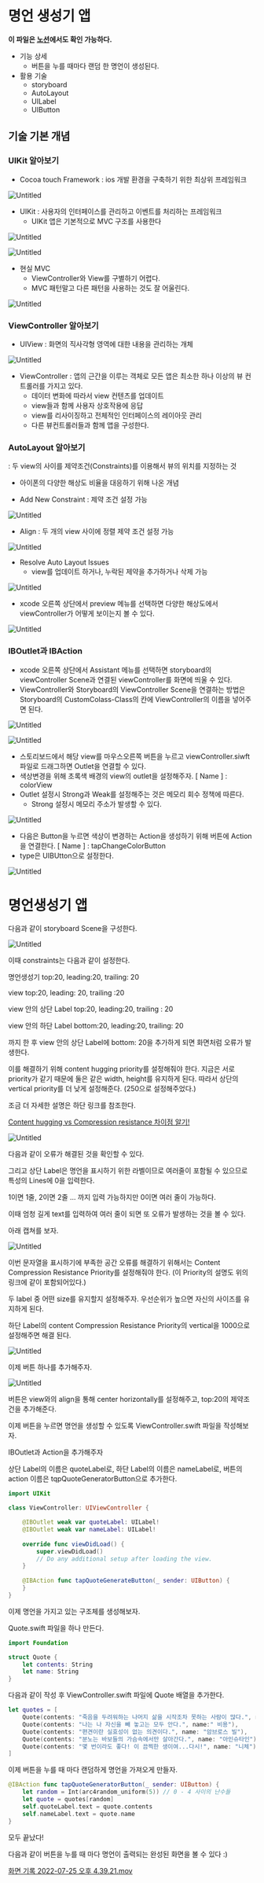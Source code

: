 # 명언 생성기 앱

**이 파일은 [노션](https://pattern-brisket-298.notion.site/74d5eea6a3754225af8b54b2eeb8d357)에서도 확인 가능하다.**



- 기능 상세
    - 버튼을 누를 때마다 랜덤 한 명언이 생성된다.
- 활용 기술
    - storyboard
    - AutoLayout
    - UILabel
    - UIButton

## 기술 기본 개념

### UIKit 알아보기

- Cocoa touch Framework : ios 개발 환경을 구축하기 위한 최상위 프레임워크

![Untitled](./ReadmeFiles/Untitled.png)

- UIKit : 사용자의 인터페이스를 관리하고 이벤트를 처리하는 프레임워크
    - UIKit 앱은 기본적으로 MVC 구조를 사용한다

![Untitled](./ReadmeFiles/Untitled%201.png) 

![Untitled](./ReadmeFiles/Untitled%202.png)

- 현실 MVC
    - ViewController와 View를 구별하기 어렵다.
    - MVC 패턴말고 다른 패턴을 사용하는 것도 잘 어울린다.

![Untitled](./ReadmeFiles/Untitled%203.png)

### ViewController 알아보기

- UIView : 화면의 직사각형 영역에 대한 내용을 관리하는 개체

![Untitled](./ReadmeFiles/Untitled%204.png)

- ViewController : 앱의 근간을 이루는 객체로 모든 앱은 최소한 하나 이상의 뷰 컨트롤러를 가지고 있다.
    - 데이터 변화에 따라서 view 컨텐츠를 업데이트
    - view들과 함께 사용자 상호작용에 응답
    - view를 리사이징하고 전체적인 인터페이스의 레이아웃 관리
    - 다른 뷰컨트롤러들과 함께 앱을 구성한다.

### AutoLayout 알아보기

: 두 view의 사이를 제약조건(Constraints)를 이용해서 뷰의 위치를 지정하는 것

- 아이폰의 다양한 해상도 비율을 대응하기 위해 나온 개념

- Add New Constraint : 제약 조건 설정 가능

![Untitled](./ReadmeFiles/Untitled%205.png)

- Align : 두 개의 view 사이에 정렬 제약 조건 설정 가능

![Untitled](./ReadmeFiles/Untitled%206.png)

- Resolve Auto Layout Issues
    - view를 업데이트 하거나, 누락된 제약을 추가하거나 삭제 가능

![Untitled](./ReadmeFiles/Untitled%207.png)

- xcode 오른쪽 상단에서 preview 메뉴를 선택하면 다양한 해상도에서 viewController가 어떻게 보이는지 볼 수 있다.

![Untitled](./ReadmeFiles/Untitled%208.png)

### IBOutlet과 IBAction

- xcode 오른쪽 상단에서 Assistant 메뉴를 선택하면 storyboard의 viewController Scene과 연결된 viewController를 화면에 띄울 수 있다.
- ViewController와 Storyboard의 ViewController Scene을 연결하는 방법은 Storyboard의 CustomColass-Class의 칸에 ViewController의 이름을 넣어주면 된다.

![Untitled](./ReadmeFiles/Untitled%209.png)

![Untitled](./ReadmeFiles/Untitled%2010.png)

- 스토리보드에서 해당 view를 마우스오른쪽 버튼을 누르고 viewController.siwft 파일로 드래그하면 Outlet을 연결할 수 있다.
- 색상변경을 위해 초록색 배경의 view의 outlet을 설정해주자. [ Name ] : colorView
- Outlet 설정시 Strong과 Weak를 설정해주는 것은 메모리 회수 정책에 따른다.
    - Strong 설정시 메모리 주소가 발생할 수 있다.

![Untitled](./ReadmeFiles/Untitled%2011.png)

- 다음은 Button을 누르면 색상이 변경하는 Action을 생성하기 위해 버튼에 Action을 연결한다. [ Name ] : tapChangeColorButton
- type은 UIBUtton으로 설정한다.

![Untitled](./ReadmeFiles/Untitled%2012.png)

 

# 명언생성기 앱

다음과 같이 storyboard Scene을 구성한다.

![Untitled](./ReadmeFiles/Untitled%2013.png)

이때 constraints는 다음과 같이 설정한다.

명언생성기  top:20, leading:20, trailing: 20

view top:20, leading: 20, trailing :20

view 안의 상단 Label top:20, leading:20, trailing : 20

view 안의 하단 Label bottom:20, leading:20, trailing: 20

까지 한 후 view 안의 상단 Label에 bottom: 20을 추가하게 되면 화면처럼 오류가 발생한다.

이를 해결하기 위해 content hugging priority를 설정해줘야 한다. 지금은 서로 priority가 같기 때문에 둘은 같은 width, height를 유지하게 된다. 따라서 상단의 vertical priority를 더 낮게 설정해준다. (250으로 설정해주었다.)

조금 더 자세한 설명은 하단 링크를 참조한다.

[Content hugging vs Compression resistance 차이점 알기!](https://ontheswift.tistory.com/21)

 

![Untitled](./ReadmeFiles/Untitled%2014.png)

다음과 같이 오류가 해결된 것을 확인할 수 있다.

그리고 상단 Label은 명언을 표시하기  위한 라벨이므로 여러줄이 포함될 수 있으므로 특성의 Lines에 0을 입력한다.

1이면 1줄, 2이면 2줄 … 까지 입력 가능하지만 0이면 여러 줄이 가능하다.

이때 엄청 길게 text를 입력하여 여러 줄이 되면 또 오류가 발생하는 것을 볼 수 있다.

아래 캡쳐를 보자.

![Untitled](./ReadmeFiles/Untitled%2015.png)

이번 문자열을 표시하기에 부족한 공간 오류를 해결하기 위해서는 Content Compression Resistance Priority를 설정해줘야 한다. (이 Priority의 설명도 위의 링크에 같이 포함되어있다.)

두 label 중 어떤 size를 유지할지 설정해주자. 우선순위가 높으면 자신의 사이즈를 유지하게 된다.

하단 Label의 content Compression Resistance Priority의 vertical을 1000으로 설정해주면 해결 된다.

![Untitled](./ReadmeFiles/Untitled%2016.png)

 이제 버튼 하나를 추가해주자.

![Untitled](./ReadmeFiles/Untitled%2017.png)

버튼은 view와의 align을 통해 center horizontally를 설정해주고, top:20의 제약조건을 추가해준다.

이제 버튼을 누르면 명언을 생성할 수 있도록 ViewController.swift 파일을 작성해보자.

IBOutlet과 Action을 추가해주자

상단 Label의 이름은 quoteLabel로, 하단 Label의 이름은 nameLabel로, 버튼의 action 이름은 tqpQuoteGeneratorButton으로 추가한다.

```swift
import UIKit

class ViewController: UIViewController {

    @IBOutlet weak var quoteLabel: UILabel!
    @IBOutlet weak var nameLabel: UILabel!
    
    override func viewDidLoad() {
        super.viewDidLoad()
        // Do any additional setup after loading the view.
    }
    
    @IBAction func tapQuoteGenerateButton(_ sender: UIButton) {
    }
}
```

이제 명언을 가지고 있는 구조체를 생성해보자. 

Quote.swift 파일을 하나 만든다.

```swift
import Foundation

struct Quote {
    let contents: String
    let name: String
}
```

다음과 같이 작성 후 ViewController.swift 파일에 Quote 배열을 추가한다.

```swift
let quotes = [
	Quote(contents: "죽음을 두려워하는 나머지 삶을 시작조차 못하는 사람이 많다.", name: "벤다이크"),
	Quote(contents: "나는 나 자신을 빼 놓고는 모두 안다.", name:" 비용"),
	Quote(contents: "편견이란 실효성이 없는 의견이다.", name: "암브로스 빌"),
	Quote(contents: "분노는 바보들의 가슴속에서만 살아간다.", name: "아인슈타인"),
	Quote(contents: "몇 번이라도 좋다! 이 끔찍한 생이여...다시!", name: "니체")
]
```

이제 버튼을 누를 때 마다 랜덤하게 명언을 가져오게 만들자.

```swift
@IBAction func tapQuoteGeneratorButton(_ sender: UIButton) {
	let random = Int(arc4random_uniform(5)) // 0 - 4 사이의 난수들
	let quote = quotes[random]
	self.quoteLabel.text = quote.contents
	self.nameLabel.text = quote.name
}
```

모두 끝났다!

다음과 같이 버튼을 누를 때 마다 명언이 출력되는 완성된 화면을 볼 수 있다 :)

[화면 기록 2022-07-25 오후 4.39.21.mov](./ReadmeFiles/%25E1%2584%2592%25E1%2585%25AA%25E1%2584%2586%25E1%2585%25A7%25E1%2586%25AB_%25E1%2584%2580%25E1%2585%25B5%25E1%2584%2585%25E1%2585%25A9%25E1%2586%25A8_2022-07-25_%25E1%2584%258B%25E1%2585%25A9%25E1%2584%2592%25E1%2585%25AE_4.39.21.mov)
